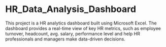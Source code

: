 # HR_Data_Analysis_Dashboard
This project is a HR analytics dashboard built using Microsoft Excel. The dashboard provides a real-time view of key HR metrics, such as employee turnover, headcount, avg. salary, performance level and help HR professionals and managers make data-driven decisions.
